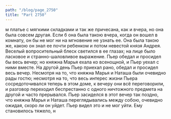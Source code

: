 ```yaml
---
path: "/blog/page_2750"
title: "Part 2750"
---
```


м платье с мягкими складками и так же причесана, как и вчера, но она была совсем другая. Если б она была такою вчера, когда он вошел в комнату, он бы не мог ни на мгновение не узнать ее.
Она была такою же, какою он знал ее почти ребенком и потом невестой князя Андрея. Веселый вопросительный блеск светился в ее глазах; на лице было ласковое и странно-шаловливое выражение.
Пьер обедал и просидел бы весь вечер; но княжна Марья ехала ко всенощной, и Пьер уехал с ними вместе.
На другой день Пьер приехал рано, обедал и просидел весь вечер. Несмотря на то, что княжна Марья и Наташа были очевидно рады гостю; несмотря на то, что весь интерес жизни Пьера сосредоточивался теперь в этом доме, к вечеру они всё переговорили, и разговор переходил беспрестанно с одного ничтожного предмета на другой и часто прерывался. Пьер засиделся в этот вечер так поздно, что княжна Марья и Наташа переглядывались между собою, очевидно ожидая, скоро ли он уйдет. Пьер видел это и не мог уйти. Ему становилось тяжело, н
